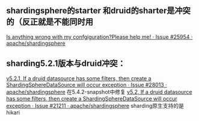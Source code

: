 ## shardingsphere的starter 和druid的sharter是冲突的（反正就是不能同时用
[Is anything wrong with my confgiguration?Please help me! · Issue #25954 · apache/shardingsphere](https://github.com/apache/shardingsphere/issues/25954)

## sharding5.2.1版本与druid冲突：
[v5.2.1, If a druid datasource has some filters, then create a ShardingSphereDataSource will occur exception · Issue #28013 · apache/shardingsphere](https://github.com/apache/shardingsphere/issues/28013)
在5.4.2-snapshot中修复
[v5.2, If a druid datasource has some filters, then create a ShardingSphereDataSource will occur exception · Issue #21211 · apache/shardingsphere](https://github.com/apache/shardingsphere/issues/21211#issuecomment-1932123528)
sharding原生支持的是hikari
